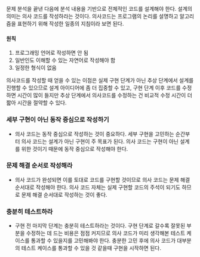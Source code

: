 문제 분석을 끝낸 다음에 분석 내용을 기반으로 전체적인 코드를 설계해야 한다. 설계의 의미는 의사 코드를 작성하라는 것이다. 의사코드는 프로그램의 논리를 설명하고 알고리즘을 표현하기 위해 작성한 일종의 지침이라 보면 된다.

#### 원칙

1. 프로그래밍 언어로 작성하면 안 됨
2. 일반인도 이해할 수 있는 자연어로 작성해야 함
3. 일정한 형식이 없음

의사코드를 작성할 때 얻을 수 있는 이점은 실제 구현 단계가 아닌 추상 단계에서 설계를 진행할 수 있으므로 설계 아이디어에 좀 더 집중할 수 있고, 구현 단계 이후 코드를 수정하면 시간이 많이 들지만 추상 단계에서 의사코드를 수정하는 건 비교적 수정 시간이 더 짧아 시간을 절약할 수 있다.
### 세부 구현이 아닌 동작 중심으로 작성하기

- 의사 코드는 동작 중심으로 작성하는 것이 중요하다. 세부 구현을 고민하는 순간부터 의사 코드는 설계가 아닌 구현이 주 목표가 된다. 의사 코드는 구현이 아닌 설계를 위한 것이기 때문에 동작 중심으로 작성해야 한다.

### 문제 해결 순서로 작성해라

- 의사 코드가 완성되면 이를 토대로 코드를 구현할 것이므로 의사 코드는 문제 해결 순서대로 작성해야 한다. 의사 코드 자체는 실제 구현할 코드의 주석이 되기도 하므로 문제 해결 순서대로 작성하는 것이 좋다.

### 충분히 테스트하라

- 구현 전 마지막 단계는 충분히 테스트하라는 것이다. 구현 단계로 갈수록 잘못된 부분을 수정하는 데 드는 비용은 점점 커지므로 의사 코드가 미리 생각해본 테스트 케이스를 통과할 수 있을지를 고민해봐야 한다. 충분한 고민 후에 의사 코드가 대부분의 테스트 케이스를 통과할 수 있을 것 같을때 구현을 시작하면 된다.
